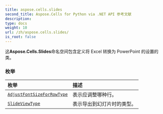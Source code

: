 ```yaml
---
title: aspose.cells.slides
second_title: Aspose.Cells for Python via .NET API 参考文献
description:
type: docs
weight: 10
url: /zh/aspose.cells.slides/
is_root: false
---
```

这**Aspose.Cells.Slides**命名空间包含定义将 Excel 转换为 PowerPoint 的设置的类。

### 枚举
|枚举|描述|
| :- | :- |
| [`AdjustFontSizeForRowType`](/cells/python-net/zh/aspose.cells.slides/adjustfontsizeforrowtype) |表示应调整哪种行。|
| [`SlideViewType`](/cells/python-net/zh/aspose.cells.slides/slideviewtype) |表示导出到幻灯片时的类型。|


